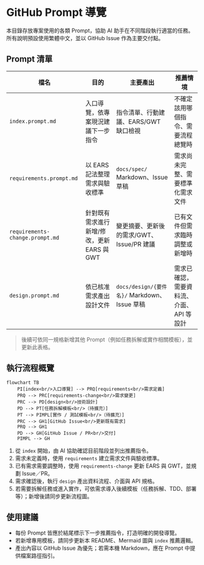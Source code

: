 # GitHub Prompt 導覽

本目錄存放專案使用的各類 Prompt，協助 AI 助手在不同階段執行適當的任務。所有說明預設使用繁體中文，並以 GitHub Issue 作為主要交付點。

## Prompt 清單

| 檔名 | 目的 | 主要產出 | 推薦情境 |
| --- | --- | --- | --- |
| `index.prompt.md` | 入口導覽，依專案現況建議下一步指令 | 指令清單、行動建議、EARS/GWT 缺口檢視 | 不確定該用哪個指令、需要流程總覽時 |
| `requirements.prompt.md` | 以 EARS 記法整理需求與驗收標準 | `docs/spec/` Markdown、Issue 草稿 | 需求尚未完整、需要標準化需求文件 |
| `requirements-change.prompt.md` | 針對既有需求進行新增/修改，更新 EARS 與 GWT | 變更摘要、更新後的需求/GWT、Issue/PR 建議 | 已有文件但需求臨時調整或新增時 |
| `design.prompt.md` | 依已核准需求產出設計文件 | `docs/design/{要件名}/` Markdown、Issue 草稿 | 需求已確認，需要資料流、介面、API 等設計 |

> 後續可依同一規格新增其他 Prompt（例如任務拆解或實作相關模板），並更新此表格。

## 執行流程概覽

```mermaid
flowchart TB
    PI[index<br/>入口導覽] --> PRQ[requirements<br/>需求定義]
    PRQ --> PRC[requirements-change<br/>需求變更]
    PRC --> PD[design<br/>技術設計]
    PD --> PT[任務拆解模板<br/>（待擴充）]
    PT --> PIMPL[實作 / 測試模板<br/>（待擴充）]
    PRC --> GH1[GitHub Issue<br/>更新既有需求]
    PRQ --> GH1
    PD --> GH[GitHub Issue / PR<br/>交付]
    PIMPL --> GH
```

1. 從 `index` 開始，由 AI 協助確認目前階段並列出推薦指令。
2. 需求未定義時，使用 `requirements` 建立需求文件與驗收標準。
3. 已有需求需要調整時，使用 `requirements-change` 更新 EARS 與 GWT，並規劃 Issue／PR。
4. 需求確認後，執行 `design` 產出資料流程、介面與 API 規格。
5. 若需要拆解任務或進入實作，可依需求導入後續模板（任務拆解、TDD、部署等）；新增後請同步更新流程圖。

## 使用建議

- 每份 Prompt 皆應於結尾標示下一步推薦指令，打造明確的開發導覽。
- 若新增專用模板，請同步更新本 README、Mermaid 圖與 `index` 推薦邏輯。
- 產出內容以 GitHub Issue 為優先；若需本機 Markdown，應在 Prompt 中提供檔案路徑指引。
